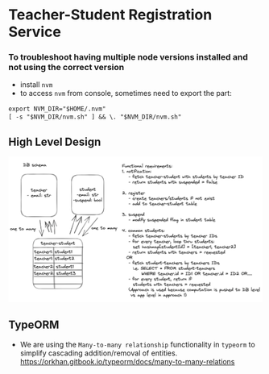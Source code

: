 # Teacher-Student Registration Service 


### To troubleshoot having multiple node versions installed and not using the correct version
- install `nvm`
- to access `nvm` from console, sometimes need to export the part:
```
export NVM_DIR="$HOME/.nvm"
[ -s "$NVM_DIR/nvm.sh" ] && \. "$NVM_DIR/nvm.sh"
```

## High Level Design
![design](./design.png)

## TypeORM
- We are using the `Many-to-many relationship` functionality in `typeorm` to simplify cascading addition/removal of entities. https://orkhan.gitbook.io/typeorm/docs/many-to-many-relations
